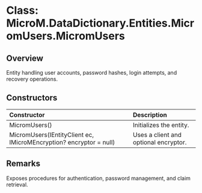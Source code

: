 # Class: MicroM.DataDictionary.Entities.MicromUsers.MicromUsers

## Overview
Entity handling user accounts, password hashes, login attempts, and recovery operations.

## Constructors
| Constructor | Description |
|:--|:--|
| MicromUsers() | Initializes the entity. |
| MicromUsers(IEntityClient ec, IMicroMEncryption? encryptor = null) | Uses a client and optional encryptor. |

## Remarks
Exposes procedures for authentication, password management, and claim retrieval.
